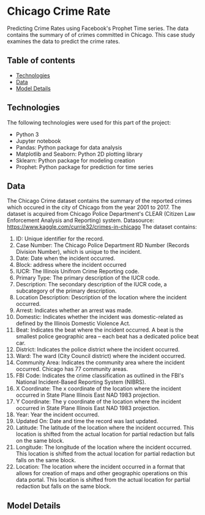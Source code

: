 # Chicago Crime Rate
Predicting Crime Rates using Facebook's Prophet Time series. The data contains the summary of of crimes committed in Chicago. This case study examines the data to predict the crime rates.
 
 
## Table of contents
* [Technologies](#technologies)
* [Data](#data)
* [Model Details](#modeldetails)

## Technologies
  The following technologies were used for this part of the project:
  * Python 3
  * Jupyter notebook
  * Pandas: Python package for data analysis
  * Matplotlib and Seaborn: Python 2D plotting library
  * Sklearn: Python package for modeling creation
  * Prophet: Python package for prediction for time series
  
## Data 
The Chicago Crime dataset contains the summary of the reported crimes which occured in the city of Chicago from the year 2001 to 2017. The dataset is acquired from Chicago Police Department's CLEAR (Citizen Law Enforcement Analysis and Reporting) system. Datasource: https://www.kaggle.com/currie32/crimes-in-chicago
The dataset contains:
1. ID: Unique identifier for the record.
2. Case Number: The Chicago Police Department RD Number (Records Division Number), which is unique to the incident.
3. Date: Date when the incident occurred.
4. Block: address where the incident occurred
5. IUCR: The Illinois Unifrom Crime Reporting code.
6. Primary Type: The primary description of the IUCR code.
7. Description: The secondary description of the IUCR code, a subcategory of the primary description.
8. Location Description: Description of the location where the incident occurred.
9. Arrest: Indicates whether an arrest was made.
10. Domestic: Indicates whether the incident was domestic-related as defined by the Illinois Domestic Violence Act.
11. Beat: Indicates the beat where the incident occurred. A beat is the smallest police geographic area – each beat has a dedicated police beat car.
12. District: Indicates the police district where the incident occurred.
13. Ward: The ward (City Council district) where the incident occurred.
14. Community Area: Indicates the community area where the incident occurred. Chicago has 77 community areas.
15. FBI Code: Indicates the crime classification as outlined in the FBI's National Incident-Based Reporting System (NIBRS).
16. X Coordinate: The x coordinate of the location where the incident occurred in State Plane Illinois East NAD 1983 projection.
17. Y Coordinate: The y coordinate of the location where the incident occurred in State Plane Illinois East NAD 1983 projection.
18. Year: Year the incident occurred.
19. Updated On: Date and time the record was last updated.
20. Latitude: The latitude of the location where the incident occurred. This location is shifted from the actual location for partial redaction but falls on the same block.
21. Longitude: The longitude of the location where the incident occurred. This location is shifted from the actual location for partial redaction but falls on the same block.
22. Location: The location where the incident occurred in a format that allows for creation of maps and other geographic operations on this data portal. This location is shifted from the actual location for partial redaction but falls on the same block.

## Model Details

